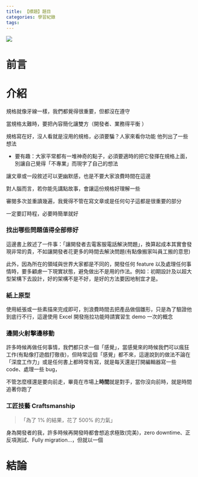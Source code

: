 ```yaml
---
title: 【標題】題目
categories: 學習紀錄
tags:
---
```


<style>
  section.compact {
    font-size: 150%  
  }
  img[alt~="center"] {
    display: block;
    margin: 0 auto;
  }
</style>

![](https://nijialin.com/images/2021/)

# 前言

<!-- more -->

# 介紹

規格就像牙線一樣，我們都覺得很重要，但都沒在遵守

當規格太難時，要把內容簡化讓雙方（開發者、業務得平衡
）

規格寫在好，沒人看就是沒用的規格，必須要騙？人家來看你功能
他列出了一些想法

- 要有趣：大家平常都有一堆神奇的點子，必須要適時的把它發揮在規格上面，別讓自己覺得「不專業」而現字了自己的想法

讓文章或一段敘述可以更幽默感，也是不要大家浪費時間在這邊

對人腦而言，若你能先講點故事，會讓這份規格好理解一些

審閱多次並重讀幾遍，我覺得不管在寫文章或是任何句子這都是很重要的部分

一定要訂時程，必要時簡單就好

### 找出哪些問題值得全部修好

這邊書上敘述了一件事：「讓開發者去電客服電話解決問題」，換算起成本其實會發現非常的貴，不如讓開發者花更多的時間去解決問題(有點像搬家叫員工搬的意思)

此外，因為所在的領域與世界大家都是不同的，開發任何 feature 以及處理任何事情時，要多顧慮一下現實狀態，避免做出不是用的作法。例如：初期設計及以超大型架構下去設計，好的架構不是不好，是好的方法要因地制宜才是。

### 紙上原型

使用紙張或一些素描來完成即可，別浪費時間去把產品做個雛形，只是為了驗證他到底行不行，這邊使用 Excel 開發拖拉功能時請實習生 demo 一次的概念

### 邊開火射擊邊移動

許多時候再做任何事情，我們都只求一個「感覺」，當感覺來的時候我們可以瘋狂工作(有點像打遊戲打徹夜)，但時常這個「感覺」都不來，這邊說到的做法不論在「深度工作力」或是任何書上都時常有寫，就是每天還是打開編輯器寫一些 code、處理一些 bug，

不管怎麼樣還是要向前走，畢竟在市場上**時間**就是對手，當你沒向前時，就是時間追著你跑了

### 工匠技藝 Craftsmanship

> 「為了 1% 的結果，花了 500% 的力氣」

身為開發者的我，許多時候再開發時都會想追求極致(完美)，zero downtime、正反項測試、Fully migration...，但就以一個

# 結論
